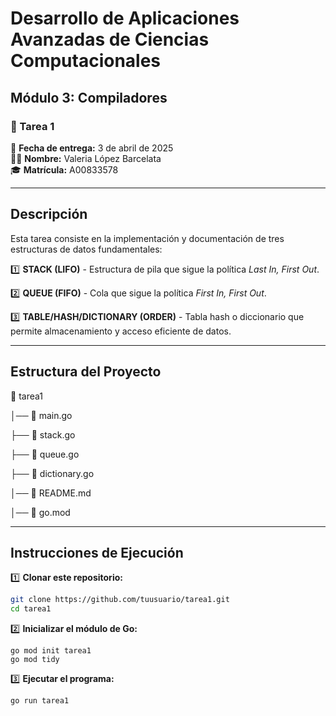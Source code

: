 # Desarrollo de Aplicaciones Avanzadas de Ciencias Computacionales

## Módulo 3: Compiladores  
### 📄 Tarea 1  

📅 **Fecha de entrega:** 3 de abril de 2025  
👩‍💻 **Nombre:** Valeria López Barcelata  
🎓 **Matrícula:** A00833578  

---

## Descripción  

Esta tarea consiste en la implementación y documentación de tres estructuras de datos fundamentales:  

1️⃣ **STACK (LIFO)** - Estructura de pila que sigue la política *Last In, First Out*.

2️⃣ **QUEUE (FIFO)** - Cola que sigue la política *First In, First Out*.

3️⃣ **TABLE/HASH/DICTIONARY (ORDER)** - Tabla hash o diccionario que permite almacenamiento y acceso eficiente de datos.

---

## Estructura del Proyecto
📁 tarea1

│── 📜 main.go

├── 📜 stack.go

├── 📜 queue.go

├── 📜 dictionary.go

│── 📜 README.md

│── 📜 go.mod

---

## Instrucciones de Ejecución  

1️⃣ **Clonar este repositorio:**  
```sh
git clone https://github.com/tuusuario/tarea1.git
cd tarea1
```
2️⃣ **Inicializar el módulo de Go:**
```
go mod init tarea1
go mod tidy
```
3️⃣ **Ejecutar el programa:**
```
go run tarea1
```
